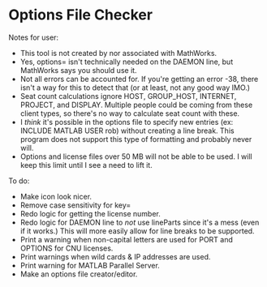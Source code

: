 # Options File Checker
Notes for user:
- This tool is not created by nor associated with MathWorks.
- Yes, options= isn't technically needed on the DAEMON line, but MathWorks says you should use it.
- Not all errors can be accounted for. If you're getting an error -38, there isn't a way for this to detect that (or at least, not any good way IMO.)
- Seat count calculations ignore HOST, GROUP_HOST, INTERNET, PROJECT, and DISPLAY. Multiple people could be coming from these client types, so there's no way to calculate seat count with these.
- I _think_ it's possible in the options file to specify new entries (ex: INCLUDE MATLAB USER rob) without creating a line break. This program does not support this type of formatting and probably never will.
- Options and license files over 50 MB will not be able to be used. I will keep this limit until I see a need to lift it.

To do:
- Make icon look nicer.
- Remove case sensitivity for key=
- Redo logic for getting the license number.
- Redo logic for DAEMON line to _not_ use lineParts since it's a mess (even if it works.) This will more easily allow for line breaks to be supported.
- Print a warning when non-capital letters are used for PORT and OPTIONS for CNU licenses.
- Print warnings when wild cards & IP addresses are used.
- Print warning for MATLAB Parallel Server.
- Make an options file creator/editor.